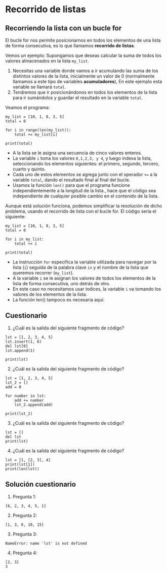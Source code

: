 # Recorrido de listas

## Recorriendo la lista con un bucle for

El bucle for nos permite posicionarnos en todos los elementos de una lista de forma consecutiva, es lo que llamamos **recorrido de listas**.

Vemos un ejemplo: Supongamos que deseas calcular la suma de todos los valores almacenados en la lista `my_list`.

1. Necesitas una variable donde vamos a ir acumulando las suma de los distintos valores de la lista, inicialmente un valor de 0 (normalmente llamamos a este tipo de variables **acumuladores**), En este ejemplo esta variable se llamará `total`.
2. Tendremos que ir posicionándonos en todos los elementos de la lista para ir sumándolos y guardar el resultado en la variable `total`. 

Veamos el programa:

```
my_list = [10, 1, 8, 3, 5]
total = 0

for i in range(len(my_list)):
    total += my_list[i]

print(total)
```

* A la lista se le asigna una secuencia de cinco valores enteros.
* La variable `i` toma los valores `0,1,2,3, y 4`, y luego indexa la lista, seleccionando los elementos siguientes: el primero, segundo, tercero, cuarto y quinto.
* Cada uno de estos elementos se agrega junto con el operador `+=` a la variable `total`, dando el resultado final al final del bucle.
* Usamos la función `len()` para que el programa funcione independientemente a la longitud de la lista., hace que el código sea independiente de cualquier posible cambio en el contenido de la lista.

Aunque está solución funciona, podemos simplificar la resolución de dicho problema, usando el recorrido de lista con el bucle for. El código sería el siguiente:

```
my_list = [10, 1, 8, 3, 5]
total = 0

for i in my_list:
    total += i

print(total)
```

* La instrucción `for` especifica la variable utilizada para navegar por la lista (`i`) seguida de la palabra clave `in` y el nombre de la lista que queremos recorrer (`my_list`).
* A la variable `i` se le asignan los valores de todos los elementos de la lista de forma consecutiva, uno detrás de otro.
* En este caso no necesitamos usar índices, la variable `i` va tomando los valores de los elementos de la lista.
* La función len() tampoco es necesaria aquí.

## Cuestionario

1. ¿Cuál es la salida del siguiente fragmento de código?

```
lst = [1, 2, 3, 4, 5]
lst.insert(1, 6)
del lst[0]
lst.append(1)

print(lst)
```

2. ¿Cuál es la salida del siguiente fragmento de código?

```
lst = [1, 2, 3, 4, 5]
lst_2 = []
add = 0

for number in lst:
    add += number
    lst_2.append(add)

print(lst_2)
```

3. ¿Cuál es la salida del siguiente fragmento de código?

```
lst = []
del lst
print(lst)
```

4. ¿Cuál es la salida del siguiente fragmento de código?

```
lst = [1, [2, 3], 4]
print(lst[1])
print(len(lst))
```

## Solución cuestionario

1. Pregunta 1:

```
[6, 2, 3, 4, 5, 1]
```

2. Pregunta 2:

```
[1, 3, 6, 10, 15]
```

3. Pregunta 3:

```
NameError: name 'lst' is not defined
```

4. Pregunta 4:

```
[2, 3]
3
```


